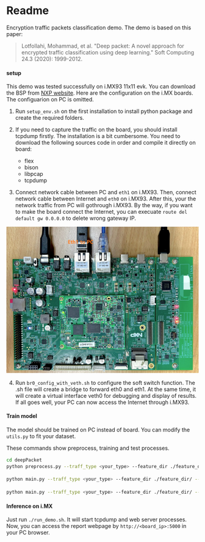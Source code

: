 # Readme
Encryption traffic packets classification demo.
The demo is based on this paper:

> Lotfollahi, Mohammad, et al. "Deep packet: A novel approach for encrypted traffic classification using deep learning." Soft Computing 24.3 (2020): 1999-2012.

#### setup

This demo was tested successfully on i.MX93 11x11 evk. You can download the BSP from [NXP website](https://www.nxp.com/design/design-center/software/embedded-software/i-mx-software/embedded-linux-for-i-mx-applications-processors:IMXLINUX). Here are the configuration on the i.MX boards. The configuarion on PC is omitted.

1. Run `setup_env.sh` on the first installation to install python package and create the required folders.

 2. If you need to capture the traffic on the board, you should install tcpdump firstly. The installation is a bit cumbersome. You need to download the following sources code in order and compile it directly on board:
	- flex
	- bison
	- libpcap
	- tcpdump

3. Connect network cable between PC and `eth1` on i.MX93. Then, connect network cable between Internet and `eth0` on i.MX93. After this, your the network traffic from PC will gothrough i.MX93. By the way, if you want to make the board connect the Internet, you can execuate `route del default gw 0.0.0.0` to delete wrong gateway IP.

![imx93](./imx93.png)

4. Run `br0_config_with_veth.sh` to configure the soft switch function. The .sh file will create a bridge to forward eth0 and eth1. At the same time, it will create a virtual interface veth0 for debugging and display of results. If all goes well, your PC can now access the Internet through i.MX93.
#### Train model
The model should be trained on PC instead of  board.
You can modify the `utils.py` to fit your dataset.

These commands show preprocess, training and test processes.
```bash
cd deepPacket
python preprocess.py --traff_type <your_type> --feature_dir ./feature_dir --pcap_dir /path/to/pcaps/

python main.py --traff_type <your_type> --feature_dir ./feature_dir/ --output_dir ./output_dir/ --mode train

python main.py --traff_type <your_type> --feature_dir ./feature_dir/ --output_dir ./output_dir/ --mode test
```
  
#### Inference on i.MX
Just run `./run_demo.sh`. 
It will start tcpdump and web server processes.
Now, you can access the report webpage by `http://<board_ip>:5000` in your PC browser.